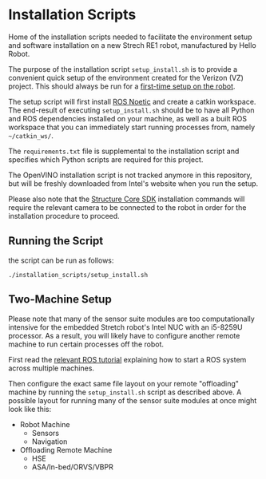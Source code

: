 # Installation Scripts

Home of the installation scripts needed to facilitate the environment setup and software installation on a new Strech RE1 robot, manufactured by Hello Robot.

The purpose of the installation script `setup_install.sh` is to provide a convenient quick setup of the environment created for the Verizon (VZ) project. This should always be run for a [first-time setup on the robot](https://github.com/Visual_Acoustic_Nav_Petra_2023/vz_ros_packages#first-time-setup-on-robot). 

The setup script will first install [ROS Noetic](http://wiki.ros.org/noetic) and create a catkin workspace. The end-result of executing `setup_install.sh` should be to have all Python and ROS dependencies installed on your machine, as well as a built ROS workspace that you can immediately start running processes from, namely `~/catkin_ws/`.

The `requirements.txt` file is supplemental to the installation script and specifies which Python scripts are required for this project.

The OpenVINO installation script is not tracked anymore in this repository, but will be freshly downloaded from Intel's website when you run the setup.

Please also note that the [Structure Core SDK](https://developer.structure.io/sdk) installation commands will require the relevant camera to be connected to the robot in order for the installation procedure to proceed.

## Running the Script

the script can be run as follows:
```
./installation_scripts/setup_install.sh
```

## Two-Machine Setup

Please note that many of the sensor suite modules are too computationally intensive for the embedded Stretch robot's Intel NUC with an i5-8259U processor. As a result, you will likely have to configure another remote machine to run certain processes off the robot.

First read the [relevant ROS tutorial](http://wiki.ros.org/ROS/Tutorials/MultipleMachines) explaining how to start a ROS system across multiple machines.

Then configure the exact same file layout on your remote "offloading" machine by running the `setup_install.sh` script as described above. A possible layout for running many of the sensor suite modules at once might look like this:

- Robot Machine
	- Sensors
	- Navigation
- Offloading Remote Machine
	- HSE
	- ASA/In-bed/ORVS/VBPR